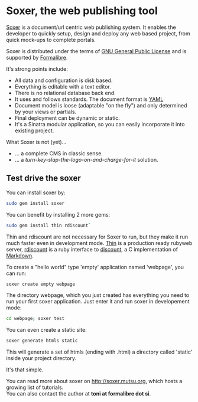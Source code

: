Soxer, the web publishing tool
==============================

[Soxer](http://soxer.mutsu.org) is a document/url centric web publishing 
system. It enables the developer to quickly setup, design and deploy any web based project, from quick mock-ups to complete portals. 

Soxer is distributed under the terms of [GNU General Public License](http://www.gnu.org/licenses/gpl.htm) and is supported by [Formalibre](http://www.formalibre.si).

It's strong points include:

- All data and configuration is disk based. 
- Everything is editable with a text editor.
- There is no relational database back end.
- It uses and follows standards. The document format is [YAML](http://www.yaml.org)
- Document model is loose (adaptable "on the fly") and only determined by your views or partials.
- Final deployment can be dynamic or static.
- It's a Sinatra modular application, so you can easily incorporate it into existing project.

What Soxer is not (yet)...

- ... a complete CMS in classic sense.
- ... a *turn-key-slap-the-logo-on-and-charge-for-it* solution.


Test drive the soxer
--------------------

You can install soxer by:  
```bash
sudo gem install soxer
```

You can benefit by installing 2 more gems:  
```bash
sudo gem install thin rdiscount`
```

Thin and rdiscount are not necessary for Soxer to run, but they make it run much faster even in development mode. [Thin](http://code.macournoyer.com/thin) is a production ready rubyweb server, [rdiscount](http://github.com/rtomayko/rdiscount) is a ruby interface to [discount](http://www.pell.portland.or.us/~orc/Code/discount), a C implementation of [Markdown](http://daringfireball.net/projects/markdown).

To create a "hello world" type 'empty' application named 'webpage', you can run:  
```bash
soxer create empty webpage
```

The directory webpage, which you just created has everything you need to run your first soxer application. Just enter it and run soxer in developement mode:  
```bash
cd webpage; soxer test
```

You can even create a static site:  
```bash
soxer generate htmls static
```  
This will generate a set of htmls (ending with .html) a directory called 'static' inside your project directory.

It's that simple.

You can read more about soxer on <http://soxer.mutsu.org>, which hosts a growing list of tutorials.  
You can also contact the author at **toni at formalibre dot si**.

